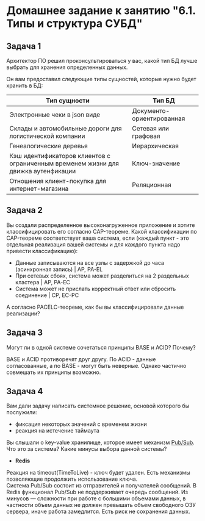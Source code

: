 # Домашнее задание к занятию "6.1. Типы и структура СУБД"

## Задача 1

Архитектор ПО решил проконсультироваться у вас, какой тип БД 
лучше выбрать для хранения определенных данных.

Он вам предоставил следующие типы сущностей, которые нужно будет хранить в БД:

|Тип сущности| Тип БД|
|-------|-------|
|Электронные чеки в json виде | Документо-ориентированная|
|Склады и автомобильные дороги для логистической компании| Сетевая или графовая|
|Генеалогические деревья|  Иерархическая| 
|Кэш идентификаторов клиентов с ограниченным временем жизни для движка аутенфикации| Ключ-значение|
|Отношения клиент-покупка для интернет-магазина | Реляционная|


## Задача 2

Вы создали распределенное высоконагруженное приложение и хотите классифицировать его согласно 
CAP-теореме. Какой классификации по CAP-теореме соответствует ваша система, если 
(каждый пункт - это отдельная реализация вашей системы и для каждого пункта надо привести классификацию):

- Данные записываются на все узлы с задержкой до часа (асинхронная запись) | AP, PA-EL
- При сетевых сбоях, система может разделиться на 2 раздельных кластера | AP, PA-EC
- Система может не прислать корректный ответ или сбросить соединение | CP, EC-PC

А согласно PACELC-теореме, как бы вы классифицировали данные реализации?

## Задача 3

Могут ли в одной системе сочетаться принципы BASE и ACID? Почему?

BASE и ACID противоречят друг другу. По ACID - данные согласованные, а по BASE - могут быть неверные.
Однако частично совмешать их принципы возможно.

## Задача 4

Вам дали задачу написать системное решение, основой которого бы послужили:

- фиксация некоторых значений с временем жизни
- реакция на истечение таймаута

Вы слышали о key-value хранилище, которое имеет механизм [Pub/Sub](https://habr.com/ru/post/278237/). 
Что это за система? Какие минусы выбора данной системы?

- __Redis__
 
Реакция на timeout(TimeToLive) - ключ будет удален. Есть механизмы позволяющие продолжить использование ключа.  
Система Pub/Sub состоит из отправителей и получателей сообщений. В Redis функционал Pub/Sub не поддерживает очередь сообщений.
Из минусов — сложности при работе с большими объемами данных, в частности объем данных не должен превышать объем свободного ОЗУ сервера,
иначе работа замедлится. Есть риск не сохранения данных. 

